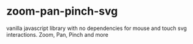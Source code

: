 # zoom-pan-pinch-svg
vanilla javascript library with no dependencies for mouse and touch svg interactions. Zoom, Pan, Pinch and more
